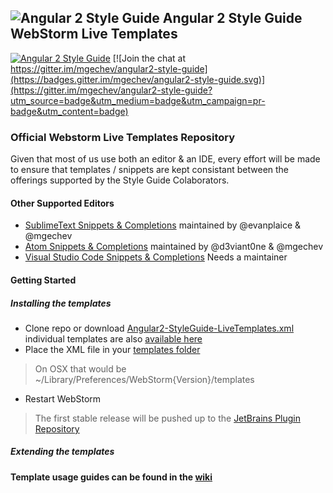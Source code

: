 ## ![Angular 2 Style Guide](https://raw.githubusercontent.com/mgechev/angular2-style-guide/master/assets/logo.png) Angular 2 Style Guide WebStorm Live Templates

[![Angular 2 Style Guide](https://mgechev.github.io/angular2-style-guide/images/badge.svg)](https://github.com/mgechev/angular2-style-guide)
[![Join the chat at https://gitter.im/mgechev/angular2-style-guide](https://badges.gitter.im/mgechev/angular2-style-guide.svg)](https://gitter.im/mgechev/angular2-style-guide?utm_source=badge&utm_medium=badge&utm_campaign=pr-badge&utm_content=badge)

### Official Webstorm Live Templates Repository

Given that most of us use both an editor & an IDE, every effort will be made to ensure that templates / snippets are kept consistant between the offerings supported by the Style Guide Colaborators.

#### Other Supported Editors
- [SublimeText Snippets & Completions](https://github.com/evanplaice/angular2-snippets) maintained by @evanplaice & @mgechev
- [Atom Snippets & Completions](https://github.com/d3viant0ne/angular2-atom-snippets) maintained by @d3viant0ne & @mgechev
- [Visual Studio Code Snippets & Completions](https://github.com/mgechev/angular2-style-guide/issues/15) Needs a maintainer

#### Getting Started

##### Installing the templates

- Clone repo or download [Angular2-StyleGuide-LiveTemplates.xml]() individual templates are also [available here](https://github.com/d3viant0ne/angular2-webstorm-templates/tree/master/angular2-templates-xml/individual)
- Place the XML file in your [templates folder](https://www.jetbrains.com/webstorm/help/project-and-ide-settings.html)

>On OSX that would be ~/Library/Preferences/WebStorm{Version}/templates

- Restart WebStorm

> The first stable release will be pushed up to the [JetBrains Plugin Repository](https://plugins.jetbrains.com)

##### Extending the templates

#### Template usage guides can be found in the [wiki](https://github.com/d3viant0ne/angular2-webstorm-snippets/wiki)
